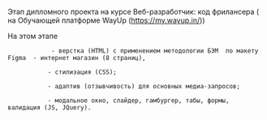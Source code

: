 Этап дипломного проекта на курсе Веб-разработчик: код фрилансера ( на  Обучающей платформе WayUp (https://my.wayup.in/))

На этом этапе  

                - верстка (HTML) с применением методологии БЭМ  по макету Figma  - интернет магазин (8 страниц),

               - стилизация (CSS);
               
               - адаптив (отзывчивость) для основных медиа-запросов;
               
               - модальное окно, слайдер, гамбургер, табы, формы, валидация (JS, JQuery). 
